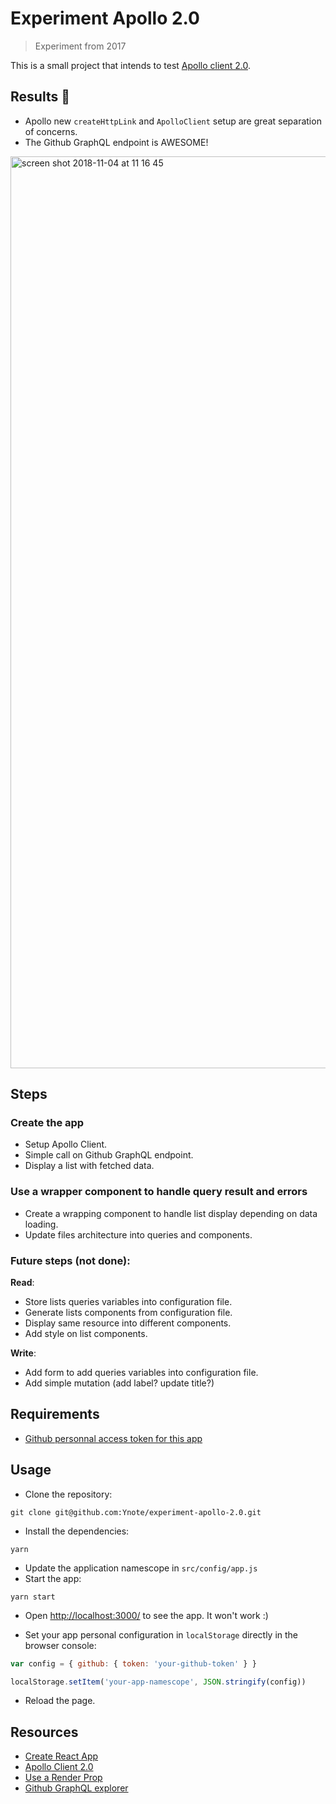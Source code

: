 # Experiment Apollo 2.0

> Experiment from 2017

This is a small project that intends to test [Apollo client 2.0](https://www.apollographql.com/).

## Results :memo:

- Apollo new `createHttpLink` and  `ApolloClient` setup are great separation of concerns.
- The Github GraphQL endpoint is AWESOME!

<img width="1459" alt="screen shot 2018-11-04 at 11 16 45" src="https://user-images.githubusercontent.com/548778/47962868-681cdf80-e023-11e8-99c0-091e4f1ed1f9.png">

## Steps

### Create the app

- Setup Apollo Client.
- Simple call on Github GraphQL endpoint.
- Display a list with fetched data.

### Use a wrapper component to handle query result and errors

- Create a wrapping component to handle list display depending on data loading.
- Update files architecture into queries and components.

### Future steps (not done):

**Read**:
- Store lists queries variables into configuration file.
- Generate lists components from configuration file.
- Display same resource into different components.
- Add style on list components.

**Write**:
- Add form to add queries variables into configuration file.
- Add simple mutation (add label? update title?)

## Requirements

- [Github personnal access token for this
  app](https://github.com/settings/tokens)

## Usage

- Clone the repository:
```
git clone git@github.com:Ynote/experiment-apollo-2.0.git
```
- Install the dependencies:
```
yarn
```
- Update the application namescope in `src/config/app.js`
- Start the app:
```
yarn start
```
- Open [http://localhost:3000/](http://localhost:3000/) to see the app. It won't work :)

- Set your app personal configuration in `localStorage` directly in the browser
  console:

```js
var config = { github: { token: 'your-github-token' } }

localStorage.setItem('your-app-namescope', JSON.stringify(config))
```
- Reload the page.

## Resources

- [Create React App](https://github.com/facebookincubator/create-react-app)
- [Apollo Client 2.0](https://www.apollographql.com/docs/react/index.html)
- [Use a Render
  Prop](https://cdb.reacttraining.com/use-a-render-prop-50de598f11ce)
- [Github GraphQL explorer](https://developer.github.com/v4/explorer/)
